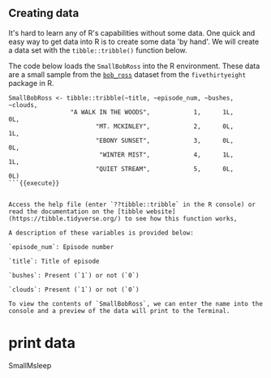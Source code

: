## Creating data

It's hard to learn any of R's capabilities without some data. One quick and easy way to get data into R is to create some data 'by hand'. We will create a data set with the `tibble::tribble()` function below. 

The code below loads the `SmallBobRoss` into the R environment. These data are a small sample from the [`bob_ross`](https://fivethirtyeight.com/features/a-statistical-analysis-of-the-work-of-bob-ross/) dataset from the `fivethirtyeight` package in R. 

```
SmallBobRoss <- tibble::tribble(~title, ~episode_num, ~bushes, ~clouds,
                 "A WALK IN THE WOODS",            1,      1L,      0L,
                        "MT. MCKINLEY",            2,      0L,      1L,
                        "EBONY SUNSET",            3,      0L,      0L,
                         "WINTER MIST",            4,      1L,      1L,
                        "QUIET STREAM",            5,      0L,      0L)
```{{execute}}


Access the help file (enter `??tibble::tribble` in the R console) or read the documentation on the [tibble website](https://tibble.tidyverse.org/) to see how this function works, 

A description of these variables is provided below:

`episode_num`: Episode number

`title`: Title of episode

`bushes`: Present (`1`) or not (`0`)  

`clouds`: Present (`1`) or not (`0`)

To view the contents of `SmallBobRoss`, we can enter the name into the console and a preview of the data will print to the Terminal.

```
# print data
SmallMsleep
```{{execute}}

